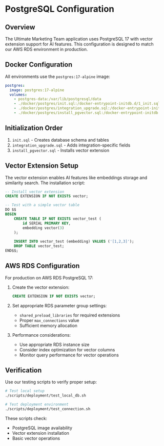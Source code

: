 # PostgreSQL Configuration

## Overview

The Ultimate Marketing Team application uses PostgreSQL 17 with vector extension support for AI features. This configuration is designed to match our AWS RDS environment in production.

## Docker Configuration

All environments use the `postgres:17-alpine` image:

```yaml
postgres:
  image: postgres:17-alpine
  volumes:
    - postgres-data:/var/lib/postgresql/data
    - ./docker/postgres/init.sql:/docker-entrypoint-initdb.d/1_init.sql
    - ./docker/postgres/integration_upgrade.sql:/docker-entrypoint-initdb.d/2_integration_upgrade.sql
    - ./docker/postgres/install_pgvector.sql:/docker-entrypoint-initdb.d/3_install_pgvector.sql
```

## Initialization Order

1. `init.sql` - Creates database schema and tables
2. `integration_upgrade.sql` - Adds integration-specific fields
3. `install_pgvector.sql` - Installs vector extension

## Vector Extension Setup

The vector extension enables AI features like embeddings storage and similarity search. The installation script:

```sql
-- Install vector extension
CREATE EXTENSION IF NOT EXISTS vector;

-- Test with a simple vector table
DO $$
BEGIN
    CREATE TABLE IF NOT EXISTS vector_test (
        id SERIAL PRIMARY KEY,
        embedding vector(3)
    );
    
    INSERT INTO vector_test (embedding) VALUES ('[1,2,3]');
    DROP TABLE vector_test;
END$$;
```

## AWS RDS Configuration

For production on AWS RDS PostgreSQL 17:

1. Create the vector extension:
   ```sql
   CREATE EXTENSION IF NOT EXISTS vector;
   ```

2. Set appropriate RDS parameter group settings:
   - `shared_preload_libraries` for required extensions
   - Proper `max_connections` value
   - Sufficient memory allocation

3. Performance considerations:
   - Use appropriate RDS instance size
   - Consider index optimization for vector columns
   - Monitor query performance for vector operations

## Verification

Use our testing scripts to verify proper setup:

```bash
# Test local setup
./scripts/deployment/test_local_db.sh

# Test deployment environment
./scripts/deployment/test_connection.sh
```

These scripts check:
- PostgreSQL image availability
- Vector extension installation
- Basic vector operations